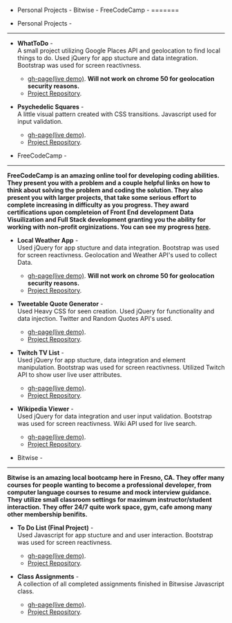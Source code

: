 - Personal Projects - Bitwise - FreeCodeCamp -
=======

- Personal Projects -
-----------

  * **WhatToDo** -   
  A small project utilizing Google Places API and geolocation to find local things to do. Used jQuery for app stucture and data integration. Bootstrap was used for screen reactivness.  
	  * [gh-page(live demo)](http://TrevorTuchten.github.io/personalProjects/whatodo/). **Will not work on chrome 50 for geolocation security reasons.**  
	  * [Project Repository](https://github.com/TrevorTuchten/TrevorTuchten.github.io/tree/master/personalProjects/whatodo).


  * **Psychedelic Squares** -   
  A little visual pattern created with CSS transitions. Javascript used for input validation.  
	  * [gh-page(live demo)](http://TrevorTuchten.github.io/personalProjects/phsycSq/).  
	  * [Project Repository](https://github.com/TrevorTuchten/TrevorTuchten.github.io/tree/master/personalProjects/phsycSq).


- FreeCodeCamp -
-----------

 **FreeCodeCamp is an amazing online tool for developing coding abilities. They present you with a problem and a couple helpful links on how to think about solving the problem and coding the solution. They also present you with larger projects, that take some serious effort to complete increasing in difficulty as you progress. They award certifications upon completeion of Front End development Data Visuilization and Full Stack development granting you the ability for working with non-profit orginizations. You can see my progress [here](https://www.freecodecamp.com/trevortuchten).**  
  * **Local Weather App** -   
  Used jQuery for app stucture and data integration. Bootstrap was used for screen reactivness. Geolocation and Weather API's used to collect Data.  
	  * [gh-page(live demo)](http://TrevorTuchten.github.io/freeCodeCampProjects/codeCampWeatherApp/). **Will not work on chrome 50 for geolocation security reasons.**   
	  * [Project Repository](https://github.com/TrevorTuchten/TrevorTuchten.github.io/tree/master/freeCodeCampProjects/codeCampWeatherApp).


  * **Tweetable Quote Generator** -   
  Used Heavy CSS for seen creation. Used jQuery for functionality and data injection. Twitter and Random Quotes API's used.  
	  * [gh-page(live demo)](http://TrevorTuchten.github.io/freeCodeCampProjects/codeCampQuoteGen/).  
	  * [Project Repository](https://github.com/TrevorTuchten/TrevorTuchten.github.io/tree/master/freeCodeCampProjects/codeCampQuoteGen).


  * **Twitch TV List** -   
  Used jQuery for app stucture, data integration and element manipulation. Bootstrap was used for screen reactivness. Utilized Twitch API to show user live user attributes.  
	  * [gh-page(live demo)](http://TrevorTuchten.github.io/freeCodeCampProjects/codeCampTwitchtv/).  
	  * [Project Repository](https://github.com/TrevorTuchten/TrevorTuchten.github.io/tree/master/freeCodeCampProjects/codeCampTwitchtv).


  * **Wikipedia Viewer** -   
  Used jQuery for data integration and user input validation. Bootstrap was used for screen reactivness. Wiki API used for live search.  
	  * [gh-page(live demo)](http://TrevorTuchten.github.io/freeCodeCampProjects/codeCampWikiViewer/).  
	  * [Project Repository](https://github.com/TrevorTuchten/TrevorTuchten.github.io/tree/master/freeCodeCampProjects/codeCampWikiViewer).


- Bitwise -
-----------

**Bitwise is an amazing local bootcamp here in Fresno, CA. They offer many courses for people wanting to become a professional developer, from computer language courses to resume and mock interview guidance. They utilize small classroom settings for maximum instructor/student interaction. They offer 24/7 quite work space, gym, cafe among many other membership benifits.**
  * **To Do List (Final Project)** -   
  Used Javascript for app stucture and and user interaction. Bootstrap was used for screen reactivness.  
	  * [gh-page(live demo)](http://TrevorTuchten.github.io/bitwise/ToDoApp/).  
	  * [Project Repository](https://github.com/TrevorTuchten/TrevorTuchten.github.io/tree/master/bitwise/ToDoApp).


  * **Class Assignments** -   
  A collection of all completed assignments finished in Bitwsise Javascript class.  
	  * [gh-page(live demo)](http://TrevorTuchten.github.io/bitwise/ToDoApp/).  
	  * [Project Repository](https://github.com/TrevorTuchten/TrevorTuchten.github.io/tree/master/bitwise/classAssignments).